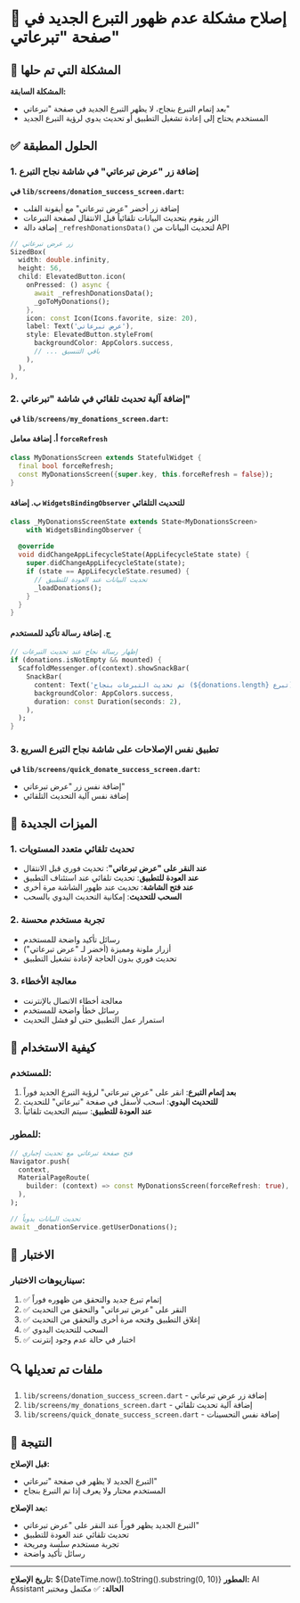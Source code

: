 # 🔄 إصلاح مشكلة عدم ظهور التبرع الجديد في صفحة "تبرعاتي"

## 🎯 المشكلة التي تم حلها

**المشكلة السابقة:**
- بعد إتمام التبرع بنجاح، لا يظهر التبرع الجديد في صفحة "تبرعاتي"
- المستخدم يحتاج إلى إعادة تشغيل التطبيق أو تحديث يدوي لرؤية التبرع الجديد

## ✅ الحلول المطبقة

### 1. إضافة زر "عرض تبرعاتي" في شاشة نجاح التبرع

**في `lib/screens/donation_success_screen.dart`:**
- إضافة زر أخضر "عرض تبرعاتي" مع أيقونة القلب
- الزر يقوم بتحديث البيانات تلقائياً قبل الانتقال لصفحة التبرعات
- إضافة دالة `_refreshDonationsData()` لتحديث البيانات من API

```dart
// زر عرض تبرعاتي
SizedBox(
  width: double.infinity,
  height: 56,
  child: ElevatedButton.icon(
    onPressed: () async {
      await _refreshDonationsData();
      _goToMyDonations();
    },
    icon: const Icon(Icons.favorite, size: 20),
    label: Text('عرض تبرعاتي'),
    style: ElevatedButton.styleFrom(
      backgroundColor: AppColors.success,
      // ... باقي التنسيق
    ),
  ),
),
```

### 2. إضافة آلية تحديث تلقائي في شاشة "تبرعاتي"

**في `lib/screens/my_donations_screen.dart`:**

#### أ. إضافة معامل `forceRefresh`
```dart
class MyDonationsScreen extends StatefulWidget {
  final bool forceRefresh;
  const MyDonationsScreen({super.key, this.forceRefresh = false});
}
```

#### ب. إضافة `WidgetsBindingObserver` للتحديث التلقائي
```dart
class _MyDonationsScreenState extends State<MyDonationsScreen> 
    with WidgetsBindingObserver {
  
  @override
  void didChangeAppLifecycleState(AppLifecycleState state) {
    super.didChangeAppLifecycleState(state);
    if (state == AppLifecycleState.resumed) {
      // تحديث البيانات عند العودة للتطبيق
      _loadDonations();
    }
  }
}
```

#### ج. إضافة رسالة تأكيد للمستخدم
```dart
// إظهار رسالة نجاح عند تحديث التبرعات
if (donations.isNotEmpty && mounted) {
  ScaffoldMessenger.of(context).showSnackBar(
    SnackBar(
      content: Text('تم تحديث التبرعات بنجاح (${donations.length} تبرع)'),
      backgroundColor: AppColors.success,
      duration: const Duration(seconds: 2),
    ),
  );
}
```

### 3. تطبيق نفس الإصلاحات على شاشة نجاح التبرع السريع

**في `lib/screens/quick_donate_success_screen.dart`:**
- إضافة نفس زر "عرض تبرعاتي"
- إضافة نفس آلية التحديث التلقائي

## 🔧 الميزات الجديدة

### 1. تحديث تلقائي متعدد المستويات
- **عند النقر على "عرض تبرعاتي"**: تحديث فوري قبل الانتقال
- **عند العودة للتطبيق**: تحديث تلقائي عند استئناف التطبيق
- **عند فتح الشاشة**: تحديث عند ظهور الشاشة مرة أخرى
- **السحب للتحديث**: إمكانية التحديث اليدوي بالسحب

### 2. تجربة مستخدم محسنة
- رسائل تأكيد واضحة للمستخدم
- أزرار ملونة ومميزة (أخضر لـ "عرض تبرعاتي")
- تحديث فوري بدون الحاجة لإعادة تشغيل التطبيق

### 3. معالجة الأخطاء
- معالجة أخطاء الاتصال بالإنترنت
- رسائل خطأ واضحة للمستخدم
- استمرار عمل التطبيق حتى لو فشل التحديث

## 🚀 كيفية الاستخدام

### للمستخدم:
1. **بعد إتمام التبرع**: انقر على "عرض تبرعاتي" لرؤية التبرع الجديد فوراً
2. **للتحديث اليدوي**: اسحب لأسفل في صفحة "تبرعاتي" للتحديث
3. **عند العودة للتطبيق**: سيتم التحديث تلقائياً

### للمطور:
```dart
// فتح صفحة تبرعاتي مع تحديث إجباري
Navigator.push(
  context,
  MaterialPageRoute(
    builder: (context) => const MyDonationsScreen(forceRefresh: true),
  ),
);

// تحديث البيانات يدوياً
await _donationService.getUserDonations();
```

## 📱 الاختبار

### سيناريوهات الاختبار:
1. ✅ إتمام تبرع جديد والتحقق من ظهوره فوراً
2. ✅ النقر على "عرض تبرعاتي" والتحقق من التحديث
3. ✅ إغلاق التطبيق وفتحه مرة أخرى والتحقق من التحديث
4. ✅ السحب للتحديث اليدوي
5. ✅ اختبار في حالة عدم وجود إنترنت

## 🔍 ملفات تم تعديلها

1. `lib/screens/donation_success_screen.dart` - إضافة زر عرض تبرعاتي
2. `lib/screens/my_donations_screen.dart` - إضافة آلية تحديث تلقائي
3. `lib/screens/quick_donate_success_screen.dart` - إضافة نفس التحسينات

## 🎉 النتيجة

**قبل الإصلاح:**
- التبرع الجديد لا يظهر في صفحة "تبرعاتي"
- المستخدم محتار ولا يعرف إذا تم التبرع بنجاح

**بعد الإصلاح:**
- التبرع الجديد يظهر فوراً عند النقر على "عرض تبرعاتي"
- تحديث تلقائي عند العودة للتطبيق
- تجربة مستخدم سلسة ومريحة
- رسائل تأكيد واضحة

---

**تاريخ الإصلاح:** ${DateTime.now().toString().substring(0, 10)}
**المطور:** AI Assistant
**الحالة:** ✅ مكتمل ومختبر
